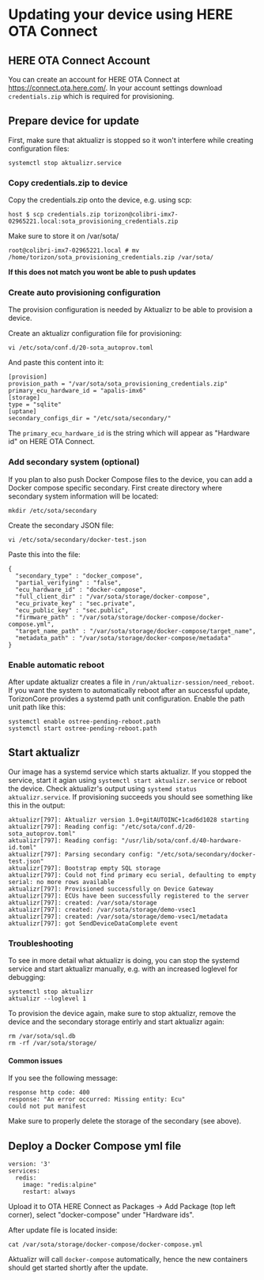 # Updating your device using HERE OTA Connect

## HERE OTA Connect Account

You can create an account for HERE OTA Connect at
https://connect.ota.here.com/. In your account settings download
`credentials.zip` which is required for provisioning.

## Prepare device for update

First, make sure that aktualizr is stopped so it won't interfere while creating
configuration files:

```
systemctl stop aktualizr.service
```

### Copy credentials.zip to device

Copy the credentials.zip onto the device, e.g. using scp:

```
host $ scp credentials.zip torizon@colibri-imx7-02965221.local:sota_provisioning_credentials.zip
```

Make sure to store it on /var/sota/
```
root@colibri-imx7-02965221.local # mv /home/torizon/sota_provisioning_credentials.zip /var/sota/
```

**If this does not match you wont be able to push updates**

### Create auto provisioning configuration

The provision configuration is needed by Aktualizr to be able to provision a device.

Create an aktualizr configuration file for provisioning:
```
vi /etc/sota/conf.d/20-sota_autoprov.toml
```

And paste this content into it:
```
[provision]
provision_path = "/var/sota/sota_provisioning_credentials.zip"
primary_ecu_hardware_id = "apalis-imx6"
[storage]
type = "sqlite"
[uptane]
secondary_configs_dir = "/etc/sota/secondary/"
```

The `primary_ecu_hardware_id` is the string which will appear as "Hardware id"
on HERE OTA Connect.


### Add secondary system (optional)

If you plan to also push Docker Compose files to the device, you can add a
Docker compose specific secondary. First create directory where secondary system
information will be located:

```
mkdir /etc/sota/secondary
```

Create the secondary JSON file:

```
vi /etc/sota/secondary/docker-test.json
```

Paste this into the file:
```
{
  "secondary_type" : "docker_compose",
  "partial_verifying" : "false",
  "ecu_hardware_id" : "docker-compose",
  "full_client_dir" : "/var/sota/storage/docker-compose",
  "ecu_private_key" : "sec.private",
  "ecu_public_key" : "sec.public",
  "firmware_path" : "/var/sota/storage/docker-compose/docker-compose.yml",
  "target_name_path" : "/var/sota/storage/docker-compose/target_name",
  "metadata_path" : "/var/sota/storage/docker-compose/metadata"
}
```

### Enable automatic reboot

After update aktualizr creates a file in `/run/aktualizr-session/need_reboot`.
If you want the system to automatically reboot after an successful update,
TorizonCore provides a systemd path unit configuration. Enable the path unit
path like this:

```
systemctl enable ostree-pending-reboot.path
systemctl start ostree-pending-reboot.path
```

## Start aktualizr

Our image has a systemd service which starts aktualizr. If you stopped the
service, start it agian using `systemctl start aktualizr.service` or reboot
the device. Check aktualizr's output using `systemd status aktualizr.service`.
If provisioning succeeds you should see something like this in the output:

```
aktualizr[797]: Aktualizr version 1.0+gitAUTOINC+1cad6d1028 starting
aktualizr[797]: Reading config: "/etc/sota/conf.d/20-sota_autoprov.toml"
aktualizr[797]: Reading config: "/usr/lib/sota/conf.d/40-hardware-id.toml"
aktualizr[797]: Parsing secondary config: "/etc/sota/secondary/docker-test.json"
aktualizr[797]: Bootstrap empty SQL storage
aktualizr[797]: Could not find primary ecu serial, defaulting to empty serial: no more rows available
aktualizr[797]: Provisioned successfully on Device Gateway
aktualizr[797]: ECUs have been successfully registered to the server
aktualizr[797]: created: /var/sota/storage
aktualizr[797]: created: /var/sota/storage/demo-vsec1
aktualizr[797]: created: /var/sota/storage/demo-vsec1/metadata
aktualizr[797]: got SendDeviceDataComplete event
```

### Troubleshooting

To see in more detail what aktualizr is doing, you can stop the systemd service
and start aktualizr manually, e.g. with an increased loglevel for debugging:

```
systemctl stop aktualizr
aktualizr --loglevel 1
```

To provision the device again, make sure to stop aktualizr, remove the device
and the secondary storage entirly and start aktualizr again:

```
rm /var/sota/sql.db
rm -rf /var/sota/storage/
```

#### Common issues

If you see the following message:

```
response http code: 400
response: "An error occurred: Missing entity: Ecu"
could not put manifest
```

Make sure to properly delete the storage of the secondary (see above).

## Deploy a Docker Compose yml file

```
version: '3'
services:
  redis:
    image: "redis:alpine"
    restart: always
```
Upload it to OTA HERE Connect as Packages -> Add Package (top left corner),
select "docker-compose" under "Hardware ids".

After update file is located inside:
```
cat /var/sota/storage/docker-compose/docker-compose.yml
```

Aktualizr will call `docker-compose` automatically, hence the new containers
should get started shortly after the update.
